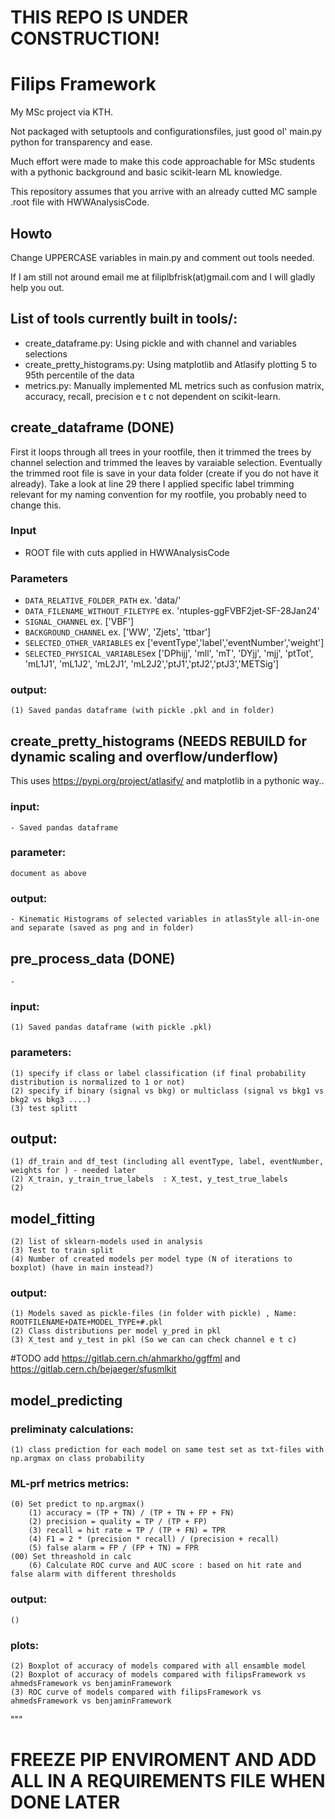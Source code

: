 # THIS REPO IS UNDER CONSTRUCTION!
# Filips Framework

My MSc project via KTH.

Not packaged with setuptools and configurationsfiles, just good ol' main.py python for transparency and ease. 

Much effort were made to make this code approachable for MSc students with a pythonic background and basic scikit-learn ML knowledge.

This repository assumes that you arrive with an already cutted MC sample .root file with HWWAnalysisCode.

## Howto

Change UPPERCASE variables in main.py and comment out tools needed.

If I am still not around email me at filiplbfrisk(at)gmail.com and I will gladly help you out.

## List of tools currently built in tools/:
- create_dataframe.py: Using pickle and with channel and variables selections
- create_pretty_histograms.py: Using matplotlib and Atlasify plotting 5 to 95th percentile of the data   
-  metrics.py: Manually implemented ML metrics such as confusion matrix, accuracy, recall, precision e t c not dependent on scikit-learn.

## create_dataframe (DONE)

First it loops through all trees in your rootfile, then it trimmed the trees by channel selection and trimmed the leaves by varaiable selection. Eventually the trimmed root file is save in your data folder (create if you do not have it already). Take a look at line 29 there I applied specific label trimming relevant for my naming convention for my rootfile, you probably need to change this.

### Input
- ROOT file with cuts applied in HWWAnalysisCode

### Parameters 
- `DATA_RELATIVE_FOLDER_PATH` ex. 'data/'
- `DATA_FILENAME_WITHOUT_FILETYPE` ex. 'ntuples-ggFVBF2jet-SF-28Jan24'
- `SIGNAL_CHANNEL` ex. ['VBF']
- `BACKGROUND_CHANNEL` ex. ['WW', 'Zjets', 'ttbar']
- `SELECTED_OTHER_VARIABLES` ex ['eventType','label','eventNumber','weight']
- `SELECTED_PHYSICAL_VARIABLES`ex ['DPhijj', 'mll', 'mT', 'DYjj', 'mjj', 'ptTot', 'mL1J1', 'mL1J2', 'mL2J1', 'mL2J2','ptJ1','ptJ2','ptJ3','METSig']

### output:
    (1) Saved pandas dataframe (with pickle .pkl and in folder)
    
## create_pretty_histograms (NEEDS REBUILD for dynamic scaling and overflow/underflow)

This uses https://pypi.org/project/atlasify/ and matplotlib in a pythonic way..

### input:
    - Saved pandas dataframe

### parameter:
    document as above 
    
### output:
    - Kinematic Histograms of selected variables in atlasStyle all-in-one and separate (saved as png and in folder)

## pre_process_data (DONE)
    - 
### input:
    (1) Saved pandas dataframe (with pickle .pkl)

### parameters:
    (1) specify if class or label classification (if final probability distribution is normalized to 1 or not)
    (2) specify if binary (signal vs bkg) or multiclass (signal vs bkg1 vs bkg2 vs bkg3 ....) 
    (3) test splitt

## output:
    (1) df_train and df_test (including all eventType, label, eventNumber, weights for ) - needed later 
    (2) X_train, y_train_true_labels  : X_test, y_test_true_labels
    (2) 

## model_fitting
    (2) list of sklearn-models used in analysis 
    (3) Test to train split
    (4) Number of created models per model type (N of iterations to boxplot) (have in main instead?)
    
### output:
    (1) Models saved as pickle-files (in folder with pickle) , Name: ROOTFILENAME+DATE+MODEL_TYPE+#.pkl
    (2) Class distributions per model y_pred in pkl
    (3) X_test and y_test in pkl (So we can can check channel e t c)

#TODO add https://gitlab.cern.ch/ahmarkho/ggffml and https://gitlab.cern.ch/bejaeger/sfusmlkit

## model_predicting


### preliminaty calculations:
    (1) class prediction for each model on same test set as txt-files with np.argmax on class probability 

### ML-prf metrics metrics:
    (0) Set predict to np.argmax()
        (1) accuracy = (TP + TN) / (TP + TN + FP + FN)
        (2) precision = quality = TP / (TP + FP) 
        (3) recall = hit rate = TP / (TP + FN) = TPR
        (4) F1 = 2 * (precision * recall) / (precision + recall)
        (5) false alarm = FP / (FP + TN) = FPR
    (00) Set threashold in calc 
        (6) Calculate ROC curve and AUC score : based on hit rate and false alarm with different thresholds

### output:
    ()
    
### plots:
    (2) Boxplot of accuracy of models compared with all ensamble model 
    (2) Boxplot of accuracy of models compared with filipsFramework vs ahmedsFramework vs benjaminFramework
    (3) ROC curve of models compared with filipsFramework vs ahmedsFramework vs benjaminFramework

"""

# FREEZE PIP ENVIROMENT AND ADD ALL IN A REQUIREMENTS FILE WHEN DONE LATER 